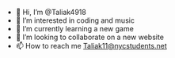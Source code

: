 - 👋 Hi, I’m @Taliak4918
- 👀 I’m interested in coding and music
- 🌱 I’m currently learning a new game
- 💞️ I’m looking to collaborate on a new website
- 📫 How to reach me Taliak11@nycstudents.net

<!---
Taliak4918/Taliak4918 is a ✨ special ✨ repository because its `README.md` (this file) appears on your GitHub profile.
You can click the Preview link to take a look at your changes.
--->
